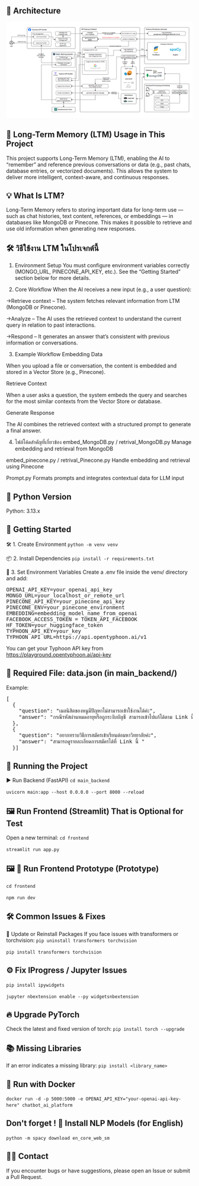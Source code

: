 ## 🧩 Architecture
![Architecture](https://github.com/wcnutcw/Chatbot_platform/blob/main/Img/Architecture.png)


## 🧠 Long-Term Memory (LTM) Usage in This Project
This project supports Long-Term Memory (LTM), enabling the AI to “remember” and reference previous conversations or data (e.g., past chats, database entries, or vectorized documents).
This allows the system to deliver more intelligent, context-aware, and continuous responses.

## 💡 What Is LTM?
Long-Term Memory refers to storing important data for long-term use — such as chat histories, text content, references, or embeddings — in databases like MongoDB or Pinecone.
This makes it possible to retrieve and use old information when generating new responses.

## 🛠️ วิธีใช้งาน LTM ในโปรเจกต์นี้
1. Environment Setup
You must configure environment variables correctly (MONGO_URL, PINECONE_API_KEY, etc.).
See the “Getting Started” section below for more details.

2. Core Workflow
When the AI receives a new input (e.g., a user question):

→Retrieve context – The system fetches relevant information from LTM (MongoDB or Pinecone).

→Analyze – The AI uses the retrieved context to understand the current query in relation to past interactions.

→Respond – It generates an answer that’s consistent with previous information or conversations.

3. Example Workflow
Embedding Data

When you upload a file or conversation, the content is embedded and stored in a Vector Store (e.g., Pinecone).

Retrieve Context

When a user asks a question, the system embeds the query and searches for the most similar contexts from the Vector Store or database.

Generate Response

The AI combines the retrieved context with a structured prompt to generate a final answer.

4. ไฟล์โค้ดสำคัญที่เกี่ยวข้อง
embed_MongoDB.py / retrival_MongoDB.py
Manage embedding and retrieval from MongoDB

embed_pinecone.py / retrival_Pinecone.py
Handle embedding and retrieval using Pinecone

Prompt.py
Formats prompts and integrates contextual data for LLM input

## 🐍 Python Version
Python: 3.13.x

## 🚀 Getting Started
🛠️ 1. Create Environment
```python -m venv venv```

📦 2. Install Dependencies
```pip install -r requirements.txt```


🔐 3. Set Environment Variables
Create a .env file inside the venv/ directory and add:

<pre>OPENAI_API_KEY=your_openai_api_key
MONGO_URL=your_localhost_or_remote_url
PINECONE_API_KEY=your_pinecone_api_key
PINECONE_ENV=your_pinecone_environment
EMBEDDING=embedding_model_name_from_openai
FACEBOOK_ACCESS_TOKEN = TOKEN_API_FACEBOOK
HF_TOKEN=your_huggingface_token
TYPHOON_API_KEY=your_key
TYPHOON_API_URL=https://api.opentyphoon.ai/v1
</pre>

You can get your Typhoon API key from https://playground.opentyphoon.ai/api-key

## 📄 Required File: data.json (in main_backend/)
Example:
<pre>
[
  {
    "question": "เมลนิสิตของหนูมีปัญหาไม่สามารถเข้าใช้งานได้ค่ะ",
    "answer": "กรณีรหัสผ่านหมดอายุหรือถูกระงับบัญชี สามารถเข้าไปแก้ได้ตาม Link นี้ ***"
  },
  {
    "question": "อยากทราบวิธีการสมัครเข้าเรียนต่อมหาวิทยาลัยค่ะ",
    "answer": "สามารถดูรายละเอียดการสมัครได้ที่ Link นี้ "
  }]
</pre>

## 🧪 Running the Project
▶️ Run Backend (FastAPI)
```cd main_backend```

```uvicorn main:app --host 0.0.0.0 --port 8000 --reload```

## 🖼️ Run Frontend (Streamlit) That is Optional for Test
Open a new terminal:
```cd frontend```

```streamlit run app.py```

## 🖼️ 🧩 Run Frontend Prototype (Prototype)
```cd frontend```

```npm run dev```

## 🛠️ Common Issues & Fixes
🔄 Update or Reinstall Packages
If you face issues with transformers or torchvision:
```pip uninstall transformers torchvision```

```pip install transformers torchvision```

## ⚙️ Fix IProgress / Jupyter Issues
```pip install ipywidgets```

```jupyter nbextension enable --py widgetsnbextension```

## 🔥 Upgrade PyTorch
Check the latest and fixed version of torch:
```pip install torch --upgrade```

##  📚 Missing Libraries
If an error indicates a missing library:
```pip install <library_name>```

## 🐳 Run with Docker
```docker run -d -p 5000:5000 -e OPENAI_API_KEY="your-openai-api-key-here" chatbot_ai_platform```

## Don't forget ! 🧠 Install NLP Models (for English)
```python -m spacy download en_core_web_sm```

## 🙋‍♂️ Contact
If you encounter bugs or have suggestions, please open an Issue or submit a Pull Request.




